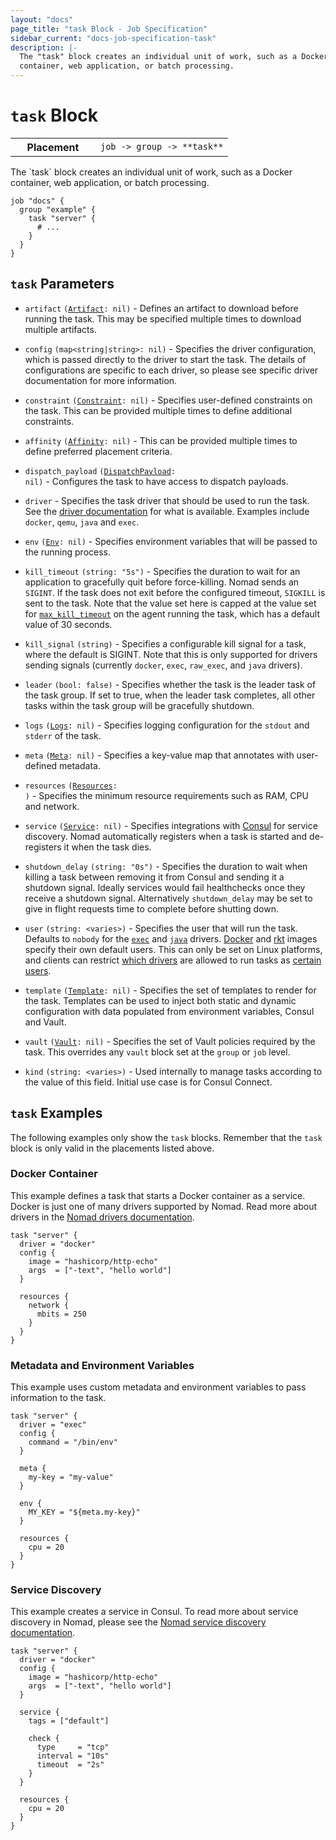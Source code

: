 ```yaml
---
layout: "docs"
page_title: "task Block - Job Specification"
sidebar_current: "docs-job-specification-task"
description: |-
  The "task" block creates an individual unit of work, such as a Docker
  container, web application, or batch processing.
---
```


# `task` Block

<table class="table table-bordered table-striped">
  <tr>
    <th width="120">Placement</th>
    <td>
      <code>job -> group -> **task**</code>
    </td>
  </tr>
</table>
The `task` block creates an individual unit of work, such as a Docker
container, web application, or batch processing.

```hcl
job "docs" {
  group "example" {
    task "server" {
      # ...
    }
  }
}
```

## `task` Parameters

- `artifact` <code>([Artifact][]: nil)</code> - Defines an artifact to download
  before running the task. This may be specified multiple times to download
  multiple artifacts.

- `config` `(map<string|string>: nil)` - Specifies the driver configuration,
  which is passed directly to the driver to start the task. The details of
  configurations are specific to each driver, so please see specific driver
  documentation for more information.

- `constraint` <code>([Constraint][]: nil)</code> - Specifies user-defined
  constraints on the task. This can be provided multiple times to define
  additional constraints.

- `affinity` <code>([Affinity][]: nil)</code> - This can be provided
  multiple times to define preferred placement criteria.

- `dispatch_payload` <code>([DispatchPayload][]: nil)</code> - Configures the
  task to have access to dispatch payloads.

- `driver` - Specifies the task driver that should be used to run the
  task. See the [driver documentation](/docs/drivers/index.html) for what
  is available. Examples include `docker`, `qemu`, `java` and `exec`.

- `env` <code>([Env][]: nil)</code> - Specifies environment variables that will
  be passed to the running process.

- `kill_timeout` `(string: "5s")` - Specifies the duration to wait for an
  application to gracefully quit before force-killing. Nomad sends an `SIGINT`.
  If the task does not exit before the configured timeout, `SIGKILL` is sent to
  the task. Note that the value set here is capped at the value set for
  [`max_kill_timeout`][max_kill] on the agent running the task, which has a
  default value of 30 seconds.

- `kill_signal` `(string)` - Specifies a configurable kill signal for a task,
  where the default is SIGINT. Note that this is only supported for drivers
  sending signals (currently `docker`, `exec`, `raw_exec`, and `java` drivers).

- `leader` `(bool: false)` - Specifies whether the task is the leader task of
  the task group. If set to true, when the leader task completes, all other
  tasks within the task group will be gracefully shutdown.

- `logs` <code>([Logs][]: nil)</code> - Specifies logging configuration for the
  `stdout` and `stderr` of the task.

- `meta` <code>([Meta][]: nil)</code> - Specifies a key-value map that annotates
  with user-defined metadata.

- `resources` <code>([Resources][]: <required>)</code> - Specifies the minimum
  resource requirements such as RAM, CPU and network.

- `service` <code>([Service][]: nil)</code> - Specifies integrations with
  [Consul][] for service discovery. Nomad automatically registers when a task
  is started and de-registers it when the task dies.

- `shutdown_delay` `(string: "0s")` - Specifies the duration to wait when
  killing a task between removing it from Consul and sending it a shutdown
  signal. Ideally services would fail healthchecks once they receive a shutdown
  signal. Alternatively `shutdown_delay` may be set to give in flight requests
  time to complete before shutting down.

- `user` `(string: <varies>)` - Specifies the user that will run the task.
  Defaults to `nobody` for the [`exec`][exec] and [`java`][java] drivers.
  [Docker][] and [rkt][] images specify their own default users.  This can only
  be set on Linux platforms, and clients can restrict
  [which drivers][user_drivers] are allowed to run tasks as
  [certain users][user_blacklist].

- `template` <code>([Template][]: nil)</code> - Specifies the set of templates
  to render for the task. Templates can be used to inject both static and
  dynamic configuration with data populated from environment variables, Consul
  and Vault.

- `vault` <code>([Vault][]: nil)</code> - Specifies the set of Vault policies
  required by the task. This overrides any `vault` block set at the `group` or
  `job` level.

- `kind` `(string: <varies>)` - Used internally to manage tasks according to
  the value of this field. Initial use case is for Consul Connect.

## `task` Examples

The following examples only show the `task` blocks. Remember that the
`task` block is only valid in the placements listed above.

### Docker Container

This example defines a task that starts a Docker container as a service. Docker
is just one of many drivers supported by Nomad. Read more about drivers in the
[Nomad drivers documentation](/docs/drivers/index.html).

```hcl
task "server" {
  driver = "docker"
  config {
    image = "hashicorp/http-echo"
    args  = ["-text", "hello world"]
  }

  resources {
    network {
      mbits = 250
    }
  }
}
```

### Metadata and Environment Variables

This example uses custom metadata and environment variables to pass information
to the task.

```hcl
task "server" {
  driver = "exec"
  config {
    command = "/bin/env"
  }

  meta {
    my-key = "my-value"
  }

  env {
    MY_KEY = "${meta.my-key}"
  }

  resources {
    cpu = 20
  }
}
```

### Service Discovery

This example creates a service in Consul. To read more about service discovery
in Nomad, please see the [Nomad service discovery documentation][service_discovery].

```hcl
task "server" {
  driver = "docker"
  config {
    image = "hashicorp/http-echo"
    args  = ["-text", "hello world"]
  }

  service {
    tags = ["default"]

    check {
      type     = "tcp"
      interval = "10s"
      timeout  = "2s"
    }
  }

  resources {
    cpu = 20
  }
}
```

[artifact]: /docs/job-specification/artifact.html "Nomad artifact Job Specification"
[consul]: https://www.consul.io/ "Consul by HashiCorp"
[constraint]: /docs/job-specification/constraint.html "Nomad constraint Job Specification"
[affinity]: /docs/job-specification/affinity.html "Nomad affinity Job Specification"
[dispatchpayload]: /docs/job-specification/dispatch_payload.html "Nomad dispatch_payload Job Specification"
[env]: /docs/job-specification/env.html "Nomad env Job Specification"
[meta]: /docs/job-specification/meta.html "Nomad meta Job Specification"
[resources]: /docs/job-specification/resources.html "Nomad resources Job Specification"
[logs]: /docs/job-specification/logs.html "Nomad logs Job Specification"
[service]: /docs/job-specification/service.html "Nomad service Job Specification"
[vault]: /docs/job-specification/vault.html "Nomad vault Job Specification"
[exec]: /docs/drivers/exec.html "Nomad exec Driver"
[java]: /docs/drivers/java.html "Nomad Java Driver"
[Docker]: /docs/drivers/docker.html "Nomad Docker Driver"
[rkt]: /docs/drivers/rkt.html "Nomad rkt Driver"
[service_discovery]: /guides/integrations/consul-integration/index.html#service-discovery/index.html "Nomad Service Discovery"
[template]: /docs/job-specification/template.html "Nomad template Job Specification"
[user_drivers]: /docs/configuration/client.html#_quot_user_checked_drivers_quot_
[user_blacklist]: /docs/configuration/client.html#_quot_user_blacklist_quot_
[max_kill]: /docs/configuration/client.html#max_kill_timeout
